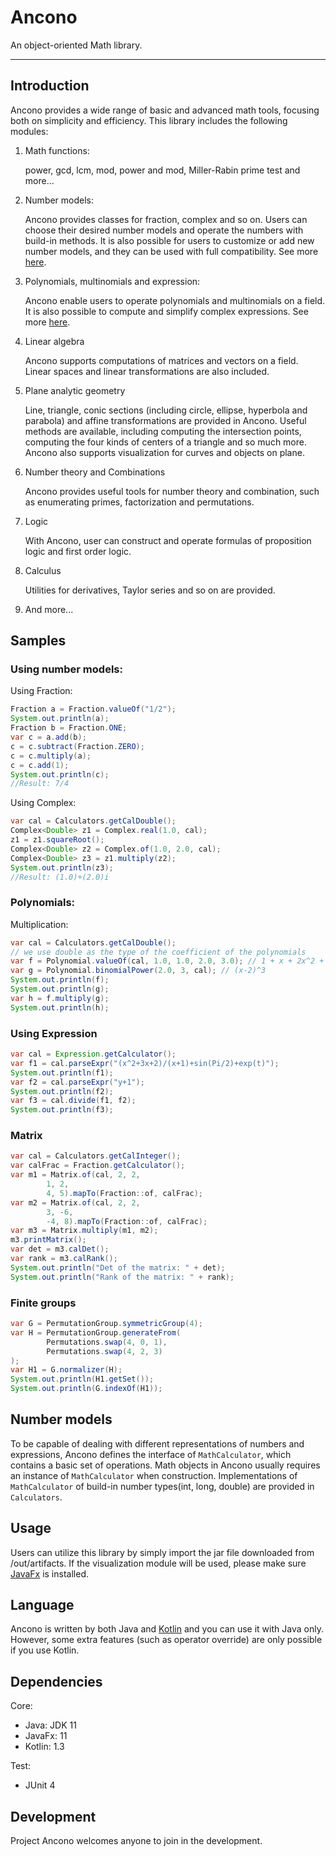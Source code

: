 # Ancono

An object-oriented Math library.

---

## Introduction

Ancono provides a wide range of basic and advanced math tools, focusing both on simplicity and efficiency. 
This library includes the following modules: 

1. Math functions: 
    
    power, gcd, lcm, mod, power and mod, Miller-Rabin prime test and more...
    
2. Number models:
 
    Ancono provides classes for fraction, complex and so on. Users can choose their desired 
    number models and operate the numbers with build-in methods. It is also possible for users 
    to customize or add new number models, and they can be used with full compatibility.
    See more <a href="#numbers">here</a>.
    
3. Polynomials, multinomials and expression:

    Ancono enable users to operate polynomials and multinomials on a field. It is also possible to compute 
    and simplify complex expressions. See more <a href="#expressions">here</a>.

4. Linear algebra

    Ancono supports computations of matrices and vectors on a field. Linear spaces and linear transformations
    are also included. 
    
5. Plane analytic geometry
    
    Line, triangle, conic sections (including circle, ellipse, hyperbola and parabola) and affine transformations 
    are provided in Ancono. 
    Useful methods are available, including computing the intersection points, computing the four kinds of centers 
    of a triangle and so much more. Ancono also supports visualization for curves and objects on plane.
     
6. Number theory and Combinations
    
    Ancono provides useful tools for number theory and combination, such as enumerating primes, factorization and 
    permutations.

7. Logic
    
    With Ancono, user can construct and operate formulas of proposition logic and first order logic. 
    
8. Calculus

    Utilities for derivatives, Taylor series and so on are provided.
    
9. And more...
## Samples

### <a name="numbers">Using number models</a>: 

Using Fraction:
```java
Fraction a = Fraction.valueOf("1/2");
System.out.println(a);
Fraction b = Fraction.ONE;
var c = a.add(b);
c = c.subtract(Fraction.ZERO);
c = c.multiply(a);
c = c.add(1);
System.out.println(c); 
//Result: 7/4
```

Using Complex:
```java
var cal = Calculators.getCalDouble();
Complex<Double> z1 = Complex.real(1.0, cal);
z1 = z1.squareRoot();
Complex<Double> z2 = Complex.of(1.0, 2.0, cal);
Complex<Double> z3 = z1.multiply(z2);
System.out.println(z3);
//Result: (1.0)+(2.0)i
```

### <a name="polynomials">Polynomials:</a>

Multiplication:
```java
var cal = Calculators.getCalDouble();
// we use double as the type of the coefficient of the polynomials  
var f = Polynomial.valueOf(cal, 1.0, 1.0, 2.0, 3.0); // 1 + x + 2x^2 + 3 x^3
var g = Polynomial.binomialPower(2.0, 3, cal); // (x-2)^3
System.out.println(f);
System.out.println(g);
var h = f.multiply(g);
System.out.println(h);
```


### <a name="expressions">Using Expression</a>
```java
var cal = Expression.getCalculator();
var f1 = cal.parseExpr("(x^2+3x+2)/(x+1)+sin(Pi/2)+exp(t)");
System.out.println(f1);
var f2 = cal.parseExpr("y+1");
System.out.println(f2);
var f3 = cal.divide(f1, f2);
System.out.println(f3);
```

### <a name="expressions">Matrix</a>
```java
var cal = Calculators.getCalInteger();
var calFrac = Fraction.getCalculator();
var m1 = Matrix.of(cal, 2, 2,
        1, 2,
        4, 5).mapTo(Fraction::of, calFrac);
var m2 = Matrix.of(cal, 2, 2,
        3, -6,
        -4, 8).mapTo(Fraction::of, calFrac);
var m3 = Matrix.multiply(m1, m2);
m3.printMatrix();
var det = m3.calDet();
var rank = m3.calRank();
System.out.println("Det of the matrix: " + det);
System.out.println("Rank of the matrix: " + rank);
```

### <a name="expressions">Finite groups</a>
```java
var G = PermutationGroup.symmetricGroup(4);
var H = PermutationGroup.generateFrom(
        Permutations.swap(4, 0, 1),
        Permutations.swap(4, 2, 3)
);
var H1 = G.normalizer(H);
System.out.println(H1.getSet());
System.out.println(G.indexOf(H1));
```


## Number models

To be capable of dealing with different representations of numbers and expressions, Ancono defines the interface of 
`MathCalculator`, which contains a basic set of operations. Math objects in Ancono usually requires an instance of
`MathCalculator` when construction. Implementations of `MathCalculator` of build-in number types(int, long, double) are 
provided in `Calculators`.


## Usage
Users can utilize this library by simply import the jar file downloaded from /out/artifacts. If the visualization module 
will be used, please make sure [JavaFx](https://www.javafxdeveloper.com) is installed.

## Language
Ancono is written by both Java and [Kotlin](https://kotlinlang.org) and you can use it with Java only. However, some 
extra features (such as operator override) are only possible if you use Kotlin. 

## Dependencies
Core:
* Java: JDK 11
* JavaFx: 11
* Kotlin: 1.3

Test:
* JUnit 4

## Development
Project Ancono welcomes anyone to join in the development. 
